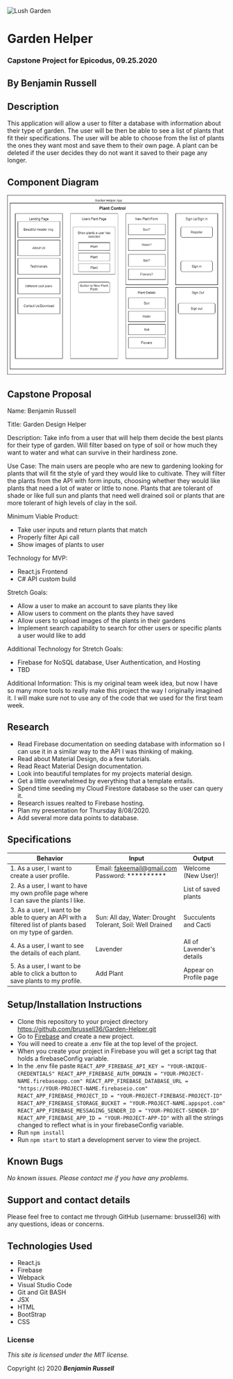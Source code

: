 ![Lush Garden](https://cdn.vox-cdn.com/thumbor/5i-GNzJNl5Bmy8vQp3HdAJNGaKs=/0x0:1400x897/1200x800/filters:focal(588x336:812x560)/cdn.vox-cdn.com/uploads/chorus_image/image/65893827/secret_garden_xl.0.jpg)

# Garden Helper

### Capstone Project for Epicodus, 09.25.2020

## By Benjamin Russell

## Description

This application will allow a user to filter a database with information about their type of garden. The user will be then be able to see a list of plants that fit their specifications. The user will be able to choose from the list of plants the ones they want most and save them to their own page. A plant can be deleted if the user decides they do not want it saved to their page any longer. 

## Component Diagram

![App Diagram](./Garden-components.png)

## Capstone Proposal

Name: Benjamin Russell

Title: Garden Design Helper

Description: Take info from a user that will help them decide the best plants for their type of garden. Will filter based on type of soil or how much they want to water and what can survive in their hardiness zone. 

Use Case: The main users are people who are new to gardening looking for plants that will fit the style of yard they would like to cultivate. They will filter the plants from the API with form inputs, choosing whether they would like plants that need a lot of water or little to none. Plants that are tolerant of shade or like full sun and plants that need well drained soil or plants that are more tolerant of high levels of clay in the soil.

Minimum Viable Product:
 
* Take user inputs and return plants that match
* Properly filter Api call 
* Show images of plants to user  

Technology for MVP:

* React.js Frontend
* C# API custom build

Stretch Goals:

* Allow a user to make an account to save plants they like 
* Allow users to comment on the plants they have saved 
* Allow users to upload images of the plants in their gardens 
* Implement search capability to search for other users or specific plants a user would like to add

Additional Technology for Stretch Goals:

* Firebase for NoSQL database, User Authentication, and Hosting
* TBD

Additional Information: This is my original team week idea, but now I have so many more tools to really make this project the way I originally imagined it. I will make sure not to use any of the code that we used for the first team week.

## Research

* Read Firebase documentation on seeding database with information so I can use it in a similar way to the API I was thinking of making.
* Read about Material Design, do a few tutorials.
* Read React Material Design documentation.
* Look into beautiful templates for my projects material design. 
* Get a little overwhelmed by everything that a template entails.
* Spend time seeding my Cloud Firestore database so the user can query it.
* Research issues realted to Firebase hosting.
* Plan my presentation for Thursday 8/08/2020.
* Add several more data points to database.

## Specifications

| Behavior | Input | Output |
| -------- | ----- | ------ |
| 1. As a user, I want to create a user profile. | Email: fakeemail@gmail.com Password: ********** | Welcome (New User)! |
| 2. As a user, I want to have my own profile page where I can save the plants I like. |  | List of saved plants |
| 3. As a user, I want to be able to query an API with a filtered list of plants based on my type of garden. | Sun: All day, Water: Drought Tolerant, Soil: Well Drained | Succulents and Cacti |
| 4. As a user, I want to see the details of each plant. | Lavender | All of Lavender's details  |
| 5. As a user, I want to be able to click a button to save plants to my profile. | Add Plant | Appear on Profile page |

## Setup/Installation Instructions

* Clone this repository to your project directory https://github.com/brussell36/Garden-Helper.git
* Go to [Firebase](https://firebase.google.com/) and create a new project.
* You will need to create a .env file at the top level of the project.
* When you create your project in Firebase you will get a script tag that holds a firebaseConfig variable.
* In the .env file paste 
`REACT_APP_FIREBASE_API_KEY = "YOUR-UNIQUE-CREDENTIALS"
REACT_APP_FIREBASE_AUTH_DOMAIN = "YOUR-PROJECT-NAME.firebaseapp.com"
REACT_APP_FIREBASE_DATABASE_URL = "https://YOUR-PROJECT-NAME.firebaseio.com"
REACT_APP_FIREBASE_PROJECT_ID = "YOUR-PROJECT-FIREBASE-PROJECT-ID"
REACT_APP_FIREBASE_STORAGE_BUCKET = "YOUR-PROJECT-NAME.appspot.com"
REACT_APP_FIREBASE_MESSAGING_SENDER_ID = "YOUR-PROJECT-SENDER-ID"
REACT_APP_FIREBASE_APP_ID = "YOUR-PROJECT-APP-ID"`
with all the strings changed to reflect what is in your firebaseConfig variable.
* Run `npm install`
* Run `npm start` to start a development server to view the project.

## Known Bugs

_No known issues. Please contact me if you have any problems._

## Support and contact details

Please feel free to contact me through GitHub (username: brussell36) with any questions, ideas or concerns. 

## Technologies Used

* React.js
* Firebase
* Webpack
* Visual Studio Code 
* Git and Git BASH 
* JSX
* HTML
* BootStrap
* CSS

### License

*This site is licensed under the MIT license.*

Copyright (c) 2020 **_Benjamin Russell_**
